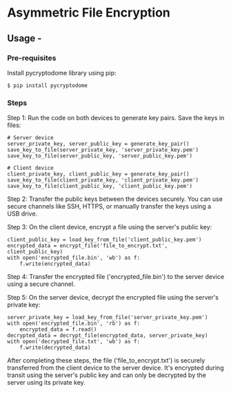 # Asymmetric File Encryption

## Usage -

### Pre-requisites

Install pycryptodome library using pip:

```$ pip install pycryptodome```

### Steps

Step 1: Run the code on both devices to generate key pairs. Save the keys in files:

```
# Server device
server_private_key, server_public_key = generate_key_pair()
save_key_to_file(server_private_key, 'server_private_key.pem')
save_key_to_file(server_public_key, 'server_public_key.pem')
```

```
# Client device
client_private_key, client_public_key = generate_key_pair()
save_key_to_file(client_private_key, 'client_private_key.pem')
save_key_to_file(client_public_key, 'client_public_key.pem')
```

Step 2: Transfer the public keys between the devices securely. You can use secure channels like SSH, HTTPS, or manually transfer the keys using a USB drive.

Step 3: On the client device, encrypt a file using the server's public key:

```
client_public_key = load_key_from_file('client_public_key.pem')
encrypted_data = encrypt_file('file_to_encrypt.txt', client_public_key)
with open('encrypted_file.bin', 'wb') as f:
    f.write(encrypted_data)

```

Step 4: Transfer the encrypted file ('encrypted_file.bin') to the server device using a secure channel.

Step 5: On the server device, decrypt the encrypted file using the server's private key:

```
server_private_key = load_key_from_file('server_private_key.pem')
with open('encrypted_file.bin', 'rb') as f:
    encrypted_data = f.read()
decrypted_data = decrypt_file(encrypted_data, server_private_key)
with open('decrypted_file.txt', 'wb') as f:
    f.write(decrypted_data)
```

After completing these steps, the file ('file_to_encrypt.txt') is securely transferred from the client device to the server device. It's encrypted during transit using the server's public key and can only be decrypted by the server using its private key.





